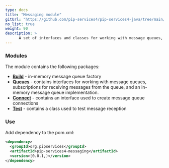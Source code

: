 ```yaml
---
type: docs
title: "Messaging module"
gitUrl: "https://github.com/pip-services4/pip-services4-java/tree/main/pip-services4-messaging-java"
no_list: true
weight: 90
description: > 
      A set of interfaces and classes for working with message queues, as well as an in-memory message queue implementation. 
---
```


### Modules

The module contains the following packages:

- [**Build**](build) - in-memory message queue factory
- [**Queues**](queues) - contains interfaces for working with message queues, subscriptions for receiving messages from the queue, and an in-memory message queue implementation.
- [**Connect**](connect) - contains an interface used to create message queue connections
- [**Test**](test) - contains a class used to test message reception

### Use
Add dependency to the pom.xml:
```xml
<dependency>
  <groupId>org.pipservices</groupId>
  <artifactId>pip-services4-messaging</artifactId>
  <version>[0.0.1,)</version>
</dependency>
```

